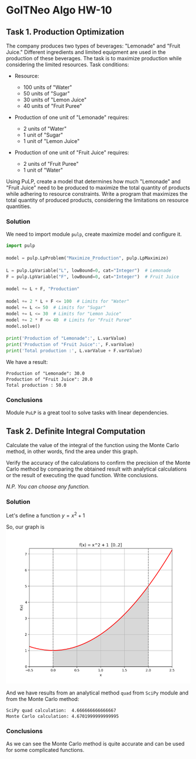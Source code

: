 # GoITNeo Algo HW-10

## Task 1. Production Optimization
The company produces two types of beverages: "Lemonade" and "Fruit Juice." Different ingredients and limited equipment are used in the production of these beverages. The task is to maximize production while considering the limited resources.
Task conditions:
 - Resource:
    - 100 units of "Water"
    - 50 units of "Sugar"
    - 30 units of "Lemon Juice"
    - 40 units of "Fruit Puree"

 - Production of one unit of "Lemonade" requires:
    - 2 units of "Water"
    - 1 unit of "Sugar"
    - 1 unit of "Lemon Juice"

 - Production of one unit of "Fruit Juice" requires:
    - 2 units of "Fruit Puree"
    - 1 unit of "Water"

Using PuLP, create a model that determines how much "Lemonade" and "Fruit Juice" need to be produced to maximize the total quantity of products while adhering to resource constraints. Write a program that maximizes the total quantity of produced products, considering the limitations on resource quantities.

### Solution
We need to import module ```pulp```, create maximize model and configure it.
```python
import pulp

model = pulp.LpProblem("Maximize_Production", pulp.LpMaximize)

L = pulp.LpVariable("L", lowBound=0, cat="Integer")  # Lemonade
F = pulp.LpVariable("F", lowBound=0, cat="Integer")  # Fruit Juice

model += L + F, "Production"

model += 2 * L + F <= 100  # Limits for "Water"
model += L <= 50  # Limits for "Sugar"
model += L <= 30  # Limits for "Lemon Juice"
model += 2 * F <= 40  # Limits for "Fruit Puree"
model.solve()

print('Production of "Lemonade":', L.varValue)
print('Production of "Fruit Juice":', F.varValue)
print('Total production :', L.varValue + F.varValue)
```
We have a result:
```
Production of "Lemonade": 30.0
Production of "Fruit Juice": 20.0
Total production : 50.0
```
### Conclusions
Module ```PuLP``` is a great tool to solve tasks with linear dependencies.

## Task 2. Definite Integral Computation
Calculate the value of the integral of the function using the Monte Carlo method, in other words, find the area under this graph.

Verify the accuracy of the calculations to confirm the precision of the Monte Carlo method by comparing the obtained result with analytical calculations or the result of executing the quad function. Write conclusions.

*N.P. You can choose any function.*

### Solution
Let's define a function $y = x^2 + 1$

So, our graph is
![f(x) = x^2 + 1  [0..2]](./Figure_1.png)

And we have results from an analytical method ```quad``` from ```SciPy``` module and from the Monte Carlo method:
```
SciPy quad calculation:  4.666666666666667
Monte Carlo calculation: 4.6701999999999995
```
### Conclusions
As we can see the Monte Carlo method is quite accurate and can be used for some complicated functions.